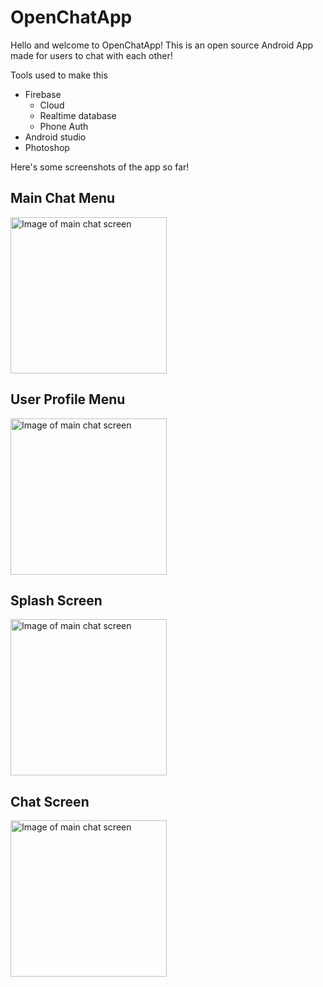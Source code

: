 # OpenChatApp
 
Hello and welcome to OpenChatApp! This is an open source Android App made for users to chat with each other! 

Tools used to make this
- Firebase
  - Cloud
  - Realtime database
  - Phone Auth  
- Android studio
- Photoshop

Here's some screenshots of the app so far!
## Main Chat Menu
<img src="https://user-images.githubusercontent.com/29133471/163512793-7d79b2a7-a61a-430b-bfca-ee13a8ec62bd.png" alt="Image of main chat screen" width="250"/>

## User Profile Menu
<img src="https://user-images.githubusercontent.com/29133471/163513102-2df4a678-ac8e-4b61-a8d6-1d5123fd5233.png" alt="Image of main chat screen" width="250"/>

## Splash Screen
<img src="https://user-images.githubusercontent.com/29133471/163513149-0f1d7bf4-cdb2-4be7-aa62-72e78fb851be.png" alt="Image of main chat screen" width="250"/>

## Chat Screen
<img src="https://user-images.githubusercontent.com/29133471/164125582-fdaad6af-b7ce-4445-a23f-85bded5f804a.png" alt="Image of main chat screen" width="250"/>
